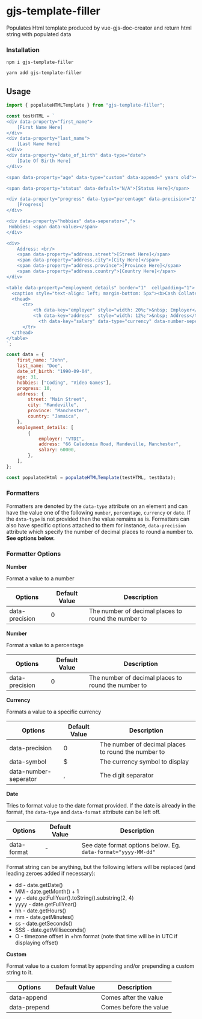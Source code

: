# gjs-template-filler

Populates Html template produced by vue-gjs-doc-creator and return html string with populated data

### Installation

```
npm i gjs-template-filler

yarn add gjs-template-filler
```

## Usage

```js
import { populateHTMLTemplate } from "gjs-template-filler";

const testHTML = `
<div data-property="first_name">
	[First Name Here]
</div>
<div data-property="last_name">
	[Last Name Here]
</div>
<div data-property="date_of_birth" data-type="date">
	[Date Of Birth Here]
</div>

<span data-property="age" data-type="custom" data-append=" years old"></span>

<span data-property="status" data-default="N/A">[Status Here]</span>

<div data-property="progress" data-type="percentage" data-precision="2">
	[Progress]
</div>

<div data-property="hobbies" data-seperator=",">
 Hobbies: <span data-value></span>
</div>

<div>
	Address: <br/>
	<span data-property="address.street">[Street Here]</span>
	<span data-property="address.city">[City Here]</span>
	<span data-property="address.province">[Province Here]</span>
	<span data-property="address.country">[Country Here]</span>
</div>

<table data-property="employment_details" border="1"  cellpadding="1">
  <caption style="text-align: left; margin-bottom: 5px"><b>Cash Collaterals</b></caption>
  <thead>
	  <tr>
		  <th data-key="employer" style="width: 20%;">&nbsp; Employer</th>
		  <th data-key="address"  style="width: 12%;">&nbsp; Address</th>
			<th data-key="salary" data-type="currency" data-number-seperator="," data-symbol="$" data-precision="2">&nbsp; Salary</th>
	  </tr>
  </thead>
</table>
`;

const data = {
	first_name: "John",
	last_name: "Doe",
	date_of_birth: "1990-09-04",
	age: 31,
	hobbies: ["Coding", "Video Games"],
	progress: 10,
	address: {
		street: "Main Street",
		city: "Mandeville",
		province: "Manchester",
		country: "Jamaica",
	},
	employment_details: [
		{
			employer: "VTDI",
			address: "66 Caledonia Road, Mandeville, Manchester",
			salary: 60000,
		},
	],
};

const populatedHtml = populateHTMLTemplate(testHTML, testData);
```

### Formatters

Formatters are denoted by the `data-type` attribute on an element and can have the value one of the following `number`, `percentage`, `currency` or `date`. If the `data-type` is not provided then the value remains as is. Formatters can also have specific options attached to them for instance, `data-precision` attribute which specify the number of decimal places to round a number to. **See options below.**

### Formatter Options

**Number**

Format a value to a number

| Options        | Default Value | Description                                         |
| -------------- | ------------- | --------------------------------------------------- |
| data-precision | 0             | The number of decimal places to round the number to |

**Number**

Format a value to a percentage

| Options        | Default Value | Description                                         |
| -------------- | ------------- | --------------------------------------------------- |
| data-precision | 0             | The number of decimal places to round the number to |

**Currency**

Formats a value to a specific currency

| Options               | Default Value | Description                                         |
| --------------------- | ------------- | --------------------------------------------------- |
| data-precision        | 0             | The number of decimal places to round the number to |
| data-symbol           | $             | The currency symbol to display                      |
| data-number-seperator | ,             | The digit separator                                 |

**Date**

Tries to format value to the date format provided. If the date is already in the format, the `data-type` and `data-format` attribute can be left off.

| Options     | Default Value | Description                                                   |
| ----------- | ------------- | ------------------------------------------------------------- |
| data-format | -             | See date format options below. Eg. `data-format="yyyy-MM-dd"` |

Format string can be anything, but the following letters will be replaced (and leading zeroes added if necessary):

- dd - date.getDate()
- MM - date.getMonth() + 1
- yy - date.getFullYear().toString().substring(2, 4)
- yyyy - date.getFullYear()
- hh - date.getHours()
- mm - date.getMinutes()
- ss - date.getSeconds()
- SSS - date.getMilliseconds()
- O - timezone offset in +hm format (note that time will be in UTC if displaying offset)

**Custom**

Format value to a custom format by appending and/or prepending a custom string to it.

| Options      | Default Value | Description            |
| ------------ | ------------- | ---------------------- |
| data-append  |               | Comes after the value  |
| data-prepend |               | Comes before the value |
